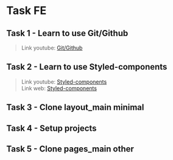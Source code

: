 # Task FE
## Task 1 - Learn to use Git/Github
>Link youtube: [Git/Github](https://www.youtube.com/playlist?list=PLodO7Gi1F7R0t9SyEZF5mwfKevCULLjgG)

## Task 2 - Learn to use Styled-components
>Link youtube: [Styled-components](https://www.youtube.com/playlist?list=PLmnsJI3O-fYskJJ2nK1kGPXPzCYOTJAOb)  
>Link web: [Styled-components](https://styled-components.com/)
## Task 3 - Clone layout_main minimal
## Task 4 - Setup projects
## Task 5 - Clone pages_main other 